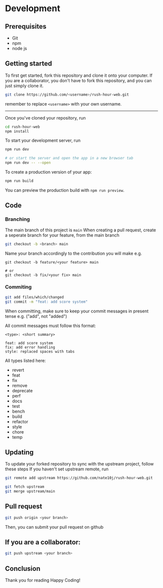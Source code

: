 # Development
## Prerequisites
- Git
- npm
- node js

## Getting started
To first get started, fork this repository and clone it onto your computer.
If you are a collaborator, you don't have to fork this repository, and you can just simply clone it.

```bash
git clone https://github.com/<username>/rush-hour-web.git
```
remember to replace ``<username>`` with your own username.

---

Once you've cloned your repository, run
```bash
cd rush-hour-web
npm install
```
To start your development server, run

```bash
npm run dev

# or start the server and open the app in a new browser tab
npm run dev -- --open
```
To create a production version of your app:

```bash
npm run build
```

You can preview the production build with `npm run preview`.

## Code
### Branching
The main branch of this project is ``main``
When creating a pull request, create a seperate branch for your feature, from the main branch
```bash
git checkout -b <branch> main
```
Name your branch accordingly to the contribution you will make e.g.
```
git checkout -b feature/<your feature> main

# or
git checkout -b fix/<your fix> main
```

### Commiting
```bash
git add files/which/changed
git commit -m "feat: add score system"
```
When committing, make sure to keep your commit messages in present tense e.g. ("add", not "added")

All commit messages must follow this format:

```
<type>: <short summary>

feat: add score system
fix: add error handling
style: replaced spaces with tabs
```
All types listed here:
- revert
- feat
- fix
- remove
- deprecate
- perf
- docs
- test
- bench
- build
- refactor
- style
- chore
- temp

## Updating
To update your forked repository to sync with the upstream project, follow these steps
If you haven't set upstream remote, run
```bash
git remote add upstream https://github.com/nate10j/rush-hour-web.git
```

```bash
git fetch upstream
git merge upstream/main
```

## Pull request
```bash
git push origin <your branch>
```
Then, you can submit your pull request on github

## If you are a collaborator:
```bash
git push upstream <your branch>
```

## Conclusion
Thank you for reading
Happy Coding!
